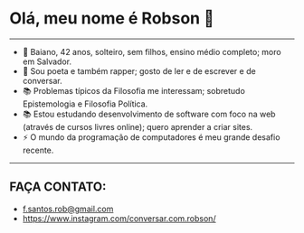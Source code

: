 #  Olá, meu nome é Robson :full_moon_with_face:  
***
*  :slightly_smiling_face: Baiano, 42 anos, solteiro, sem filhos, ensino médio completo; moro em Salvador.
*  :slightly_smiling_face: Sou poeta e também rapper; gosto de ler e de escrever e de conversar.
*  :books:   Problemas típicos da Filosofia me interessam; sobretudo Epistemologia e Filosofia Política.
*  :books:  Estou estudando desenvolvimento de software com foco na web (através de cursos livres online); quero aprender a criar sites.
*   :zap:  O mundo da programação de computadores é meu grande desafio recente.
***
##  FAÇA CONTATO:
*  f.santos.rob@gmail.com
*  https://www.instagram.com/conversar.com.robson/
